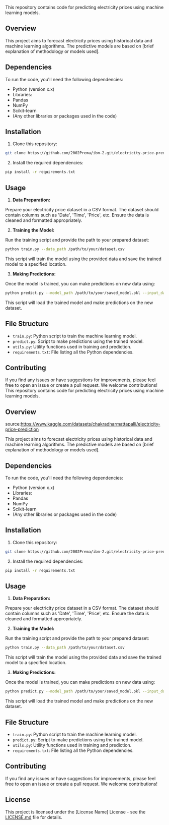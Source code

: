 This repository contains code for predicting electricity prices using machine learning models.

## Overview

This project aims to forecast electricity prices using historical data and machine learning algorithms. The predictive models are based on [brief explanation of methodology or models used].

## Dependencies

To run the code, you'll need the following dependencies:

- Python (version x.x)
- Libraries:
- Pandas
- NumPy
- Scikit-learn
- (Any other libraries or packages used in the code)

## Installation

1. Clone this repository:

```bash
git clone https://github.com/2002Prema/ibm-2.git/electricity-price-prediction.git

```

2. Install the required dependencies:

```bash
pip install -r requirements.txt
```

## Usage

1. **Data Preparation:**

Prepare your electricity price dataset in a CSV format. The dataset should contain columns such as 'Date', 'Time', 'Price', etc. Ensure the data is cleaned and formatted appropriately.

2. **Training the Model:**

Run the training script and provide the path to your prepared dataset:

```bash
python train.py --data_path /path/to/your/dataset.csv
```

This script will train the model using the provided data and save the trained model to a specified location.

3. **Making Predictions:**

Once the model is trained, you can make predictions on new data using:

```bash
python predict.py --model_path /path/to/your/saved_model.pkl --input_data /path/to/your/new_data.csv
```

This script will load the trained model and make predictions on the new dataset.

## File Structure

- `train.py`: Python script to train the machine learning model.
- `predict.py`: Script to make predictions using the trained model.
- `utils.py`: Utility functions used in training and prediction.
- `requirements.txt`: File listing all the Python dependencies.

## Contributing

If you find any issues or have suggestions for improvements, please feel free to open an issue or create a pull request. We welcome contributions!
This repository contains code for predicting electricity prices using machine learning models.


## Overview
source:https://www.kaggle.com/datasets/chakradharmattapalli/electricity-price-prediction


This project aims to forecast electricity prices using historical data and machine learning algorithms. The predictive models are based on [brief explanation of methodology or models used].

## Dependencies

To run the code, you'll need the following dependencies:

- Python (version x.x)
- Libraries:
- Pandas
- NumPy
- Scikit-learn
- (Any other libraries or packages used in the code)

## Installation

1. Clone this repository:

```bash
git clone https://github.com/2002Prema/ibm-2.git/electricity-price-prediction.git
```

2. Install the required dependencies:

```bash
pip install -r requirements.txt
```

## Usage

1. **Data Preparation:**

Prepare your electricity price dataset in a CSV format. The dataset should contain columns such as 'Date', 'Time', 'Price', etc. Ensure the data is cleaned and formatted appropriately.

2. **Training the Model:**

Run the training script and provide the path to your prepared dataset:

```bash
python train.py --data_path /path/to/your/dataset.csv
```

This script will train the model using the provided data and save the trained model to a specified location.

3. **Making Predictions:**

Once the model is trained, you can make predictions on new data using:

```bash
python predict.py --model_path /path/to/your/saved_model.pkl --input_data /path/to/your/new_data.csv
```

This script will load the trained model and make predictions on the new dataset.

## File Structure

- `train.py`: Python script to train the machine learning model.
- `predict.py`: Script to make predictions using the trained model.
- `utils.py`: Utility functions used in training and prediction.
- `requirements.txt`: File listing all the Python dependencies.

## Contributing

If you find any issues or have suggestions for improvements, please feel free to open an issue or create a pull request. We welcome contributions!

## License

This project is licensed under the [License Name] License - see the [LICENSE.md](LICENSE.md) file for details.
